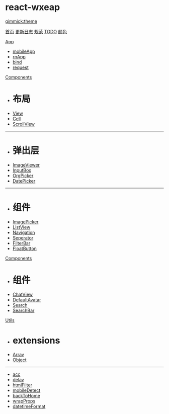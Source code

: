 # react-wxeap
[gimmick:theme](yeti)

[首页](index.md)
[更新日志](CHANGELOG.md)
[规范](RULES.md)
[TODO](TODO.md)
[颜色](constants.md)

[App]()

* [mobileApp](./app/mobileApp.md)
* [rnApp](./app/rnApp.md)
* [bind](./app/bind.md)
* [request](./app/request.md)

[Components]()

* # 布局
* [View](./components/View.md)
* [Cell](./components/Cell.md)
* [ScrollView](./components/ScrollView.md)
- - - - 
* # 弹出层
* [ImageViewer](./components/ImageViewer.md)
* [InputBox](./components/InputBox.md)
* [OrgPicker](./components/OrgPicker.md)
* [DatePicker](./components/DatePicker.md)
- - - - 
* # 组件
* [ImagePicker](./components/ImagePicker.md)
* [ListView](./components/ListView.md)
* [Navigation](./components/Navigation.md)
* [Seperator](./components/Seperator.md)
* [FilterBar](./components/FilterBar.md)
* [FloatButton](./components/FloatButton.md)


[Components]()

* # 组件
* [ChatView](./components/ChatView.md)
* [DefaultAvatar](./components/DefaultAvatar.md)
* [Search](./components/Search.md)
* [SearchBar](./components/SearchBar.md)

[Utils]()

* # extensions
* [Array](./utils/extensions/array.md)
* [Object](./utils/object.md)
- - - - 
* [acc](./utils/acc.md)
* [delay](./utils/delay.md)
* [htmlFilter](./utils/htmlFilter.md)
* [mobileDetect](./utils/mobileDetect.md)
* [backToHome](./utils/backToHome.md)
* [wrapProps](./utils/wrapProps.md)
* [datetimeFormat](./utils/datetimeFormat.md)